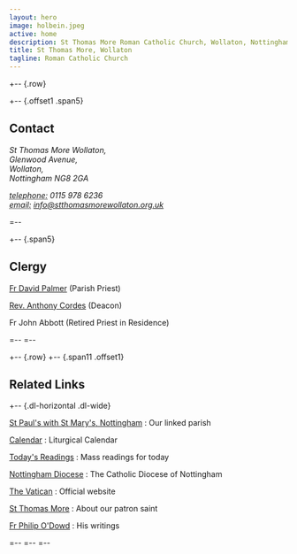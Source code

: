 ```yaml
---
layout: hero
image: holbein.jpeg
active: home
description: St Thomas More Roman Catholic Church, Wollaton, Nottingham
title: St Thomas More, Wollaton
tagline: Roman Catholic Church
---
```


+-- {.row}

+-- {.offset1 .span5}
## Contact

<address>
  <p>
    St Thomas More Wollaton,<br />
    Glenwood Avenue,<br />
    Wollaton,<br />
    Nottingham NG8 2GA
  </p>
  <p>
    <abbr title="Phone">telephone:</abbr> 0115 978 6236<br />
    <abbr title="Email">email:</abbr> 
    <a href="mailto:info@stthomasmorewollaton.org.uk">
      info@stthomasmorewollaton.org.uk
    </a>
  </p>
</address>
=--

+-- {.span5}
## Clergy

[Fr David Palmer](http://stpaulsstmarys.org.uk/) (Parish Priest)

[Rev. Anthony Cordes](./clergy/anthony/) (Deacon)

Fr John Abbott (Retired Priest in Residence)

=--
=--

+-- {.row}
+-- {.span11 .offset1}

## Related Links

+-- {.dl-horizontal .dl-wide}

[St Paul's with St Mary's, Nottingham](http://stpaulsstmarys.org.uk/)
: Our linked parish

[Calendar](http://www.easterbrooks.com/personal/calendar/index.php)
: Liturgical Calendar

[Today's Readings](http://www.universalis.com/Europe.England.Westminster/mass.htm)
: Mass readings for today

[Nottingham Diocese](http://www.nottingham-diocese.org.uk/)
: The Catholic Diocese of Nottingham

[The Vatican](http://www.vatican.va/phome_en.htm)
: Official website

[St Thomas More](http://www.apostles.com/thomasmore.html)
: About our patron saint

[Fr Philip O'Dowd](http://philip-o-dowd.com/)
: His writings

=--
=--
=--

